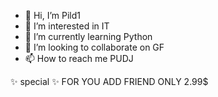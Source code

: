 - 👋 Hi, I’m Pild1
- 👀 I’m interested in IT
- 🌱 I’m currently learning Python
- 💞️ I’m looking to collaborate on GF
- 📫 How to reach me PUDJ


✨ special ✨ 
FOR YOU ADD FRIEND ONLY 2.99$
